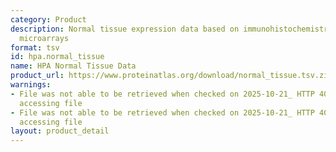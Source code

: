 ```yaml
---
category: Product
description: Normal tissue expression data based on immunohistochemistry using tissue
  microarrays
format: tsv
id: hpa.normal_tissue
name: HPA Normal Tissue Data
product_url: https://www.proteinatlas.org/download/normal_tissue.tsv.zip
warnings:
- File was not able to be retrieved when checked on 2025-10-21_ HTTP 404 error when
  accessing file
- File was not able to be retrieved when checked on 2025-10-21_ HTTP 404 error when
  accessing file
layout: product_detail
---
```

